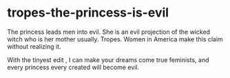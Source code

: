 # tropes-the-princess-is-evil
The princess leads men into evil. She is an evil projection of the wicked witch who is her mother usually. Tropes. Women in America make this claim without realizing it.

With the tinyest edit , I can make your dreams come true feminists, and every princess every created will become evil.
